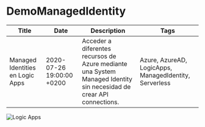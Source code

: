 # DemoManagedIdentity 

| Title | Date | Description | Tags |
| --- | --- | --- | --- |
| Managed Identities en Logic Apps | 2020-07-26 19:00:00 +0200 | Acceder a diferentes recursos de Azure mediante una System Managed Identity sin necesidad de crear API connections. | Azure, AzureAD, LogicApps, ManagedIdentity, Serverless |

![Logic Apps](https://www.setvalue.net/static/bfaf86ee85371988966109410d8f0554/6b48d/Logic-Apps.jpg)